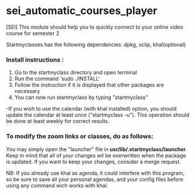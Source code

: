 # sei_automatic_courses_player
[SEI] This module should help you to quickly connect to your online video course for semester 2

Startmyclasses has the following dependencies:
dpkg, xclip, khal(optional)

### Install instructions :

1) Go to the startmyclass directory and open terminal
2) Run the command 'sudo ./INSTALL'
3) Follow the instruction if it is displayed that other packages are necessary
4) You can now run startmyclass by typing "startmyclass"

-If you wish to use the calendar (with khal installed) option, you should update the calendar at least once ("startmyclass -u"). This operation should be done at least weekly for correct results.


### To modify the zoom links or classes, do as follows:
You may simply open the "launcher" file in **usr/lib/.startmyclass/launcher**. Keep in mind that all of your changes wil be overwritten when the package is updated. If you want to keep your changes, consider a merge request.

NB:
If you already use khal as agenda, it could interfere with this program, so be sure to save all your personal agendas, and your config files before using any command wich works with khal.
